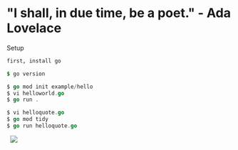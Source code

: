 # "I shall, in due time, be a poet." - Ada Lovelace


Setup
```j
first, install go

$ go version
```
```go
$ go mod init example/hello
$ vi helloworld.go
$ go run .
```
```go
$ vi helloquote.go
$ go mod tidy
$ go run helloquote.go
```
&nbsp;
![](https://repository-images.githubusercontent.com/278951301/abda1480-c4a7-11ea-9840-c6f9b3e61172)
